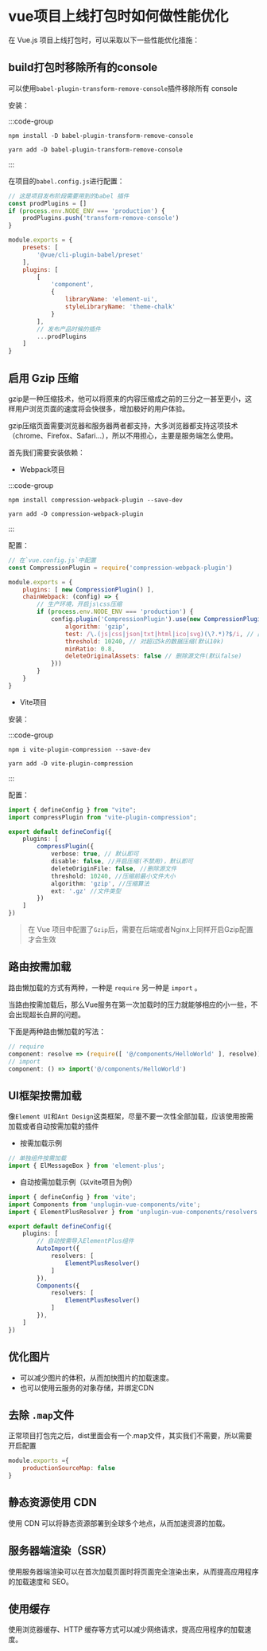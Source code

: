 # vue项目上线打包时如何做性能优化

在 Vue.js 项目上线打包时，可以采取以下一些性能优化措施：

## build打包时移除所有的console

可以使用`babel-plugin-transform-remove-console`插件移除所有 console

安装：

:::code-group

```shell [npm]
npm install -D babel-plugin-transform-remove-console
```

```shell [yarn]
yarn add -D babel-plugin-transform-remove-console
```

:::

在项目的`babel.config.js`进行配置：

```js
// 这是项目发布阶段需要用到的babel 插件
const prodPlugins = []
if (process.env.NODE_ENV === 'production') {
    prodPlugins.push('transform-remove-console')
}

module.exports = {
    presets: [
        '@vue/cli-plugin-babel/preset'
    ],
    plugins: [
        [
            'component',
            {
                libraryName: 'element-ui',
                styleLibraryName: 'theme-chalk'
            }
        ],
        // 发布产品时候的插件
        ...prodPlugins
    ]
}
```

## 启用 Gzip 压缩

gzip是一种压缩技术，他可以将原来的内容压缩成之前的三分之一甚至更小，这样用户浏览页面的速度将会快很多，增加极好的用户体验。

gzip压缩页面需要浏览器和服务器两者都支持，大多浏览器都支持这项技术（chrome、Firefox、Safari...），所以不用担心，主要是服务端怎么使用。

首先我们需要安装依赖：

- Webpack项目

:::code-group

```shell [npm]
npm install compression-webpack-plugin --save-dev
```

```shell [yarn]
yarn add -D compression-webpack-plugin
```

:::

配置：

```js
// 在`vue.config.js`中配置
const CompressionPlugin = require('compression-webpack-plugin')

module.exports = {
    plugins: [ new CompressionPlugin() ],
    chainWebpack: (config) => {
        // 生产环境，开启js\css压缩
        if (process.env.NODE_ENV === 'production') {
            config.plugin('CompressionPlugin').use(new CompressionPlugin({
                algorithm: 'gzip',
                test: /\.(js|css|json|txt|html|ico|svg)(\?.*)?$/i, // 匹配文件名
                threshold: 10240, // 对超过5k的数据压缩(默认10k)
                minRatio: 0.8,
                deleteOriginalAssets: false // 删除源文件(默认false)
            }))
        }
    }
}
```

- Vite项目

安装：

:::code-group

```shell [npm]
npm i vite-plugin-compression --save-dev
```

```shell [yarn]
yarn add -D vite-plugin-compression
```

:::

配置：

```ts
import { defineConfig } from "vite";
import compressPlugin from "vite-plugin-compression";

export default defineConfig({
    plugins: [
        compressPlugin({
            verbose: true, // 默认即可
            disable: false, //开启压缩(不禁用)，默认即可
            deleteOriginFile: false, //删除源文件
            threshold: 10240, //压缩前最小文件大小
            algorithm: 'gzip', //压缩算法
            ext: '.gz' //文件类型
        })
    ]
})
```

> <badge type="warning" text="注意"/> 在 Vue 项目中配置了`Gzip`后，需要在后端或者Nginx上同样开启Gzip配置才会生效

## 路由按需加载

路由懒加载的方式有两种，一种是 `require` 另一种是 `import` 。

当路由按需加载后，那么Vue服务在第一次加载时的压力就能够相应的小一些，不会出现超长白屏的问题。

下面是两种路由懒加载的写法：

```ts
// require
component: resolve => (require([ '@/components/HelloWorld' ], resolve))
// import
component: () => import('@/components/HelloWorld')
```

## UI框架按需加载

像`Element UI`和`Ant Design`这类框架，尽量不要一次性全部加载，应该使用按需加载或者自动按需加载的插件

- 按需加载示例

```ts
// 单独组件按需加载
import { ElMessageBox } from 'element-plus';
```

- 自动按需加载示例（以vite项目为例）

```ts
import { defineConfig } from 'vite';
import Components from 'unplugin-vue-components/vite';
import { ElementPlusResolver } from 'unplugin-vue-components/resolvers';

export default defineConfig({
    plugins: [
        // 自动按需导入ElementPlus组件
        AutoImport({
            resolvers: [
                ElementPlusResolver()
            ]
        }),
        Components({
            resolvers: [
                ElementPlusResolver()
            ]
        }),
    ]
})
```

## 优化图片

- 可以减少图片的体积，从而加快图片的加载速度。
- 也可以使用云服务的对象存储，并绑定CDN

## 去除 `.map`文件

正常项目打包完之后，dist里面会有一个.map文件，其实我们不需要，所以需要开启配置

```js
module.exports ={
    productionSourceMap: false
}
```

## 静态资源使用 CDN

使用 CDN 可以将静态资源部署到全球多个地点，从而加速资源的加载。

## 服务器端渲染（SSR）

使用服务器端渲染可以在首次加载页面时将页面完全渲染出来，从而提高应用程序的加载速度和 SEO。

## 使用缓存

使用浏览器缓存、HTTP 缓存等方式可以减少网络请求，提高应用程序的加载速度。
